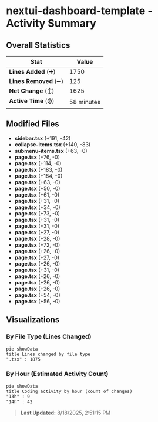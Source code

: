 # nextui-dashboard-template - Activity Summary 

## Overall Statistics

| Stat                   | Value                                                             |
| ---------------------- | ----------------------------------------------------------------- |
| **Lines Added** (➕)   | 1750                                          |
| **Lines Removed** (➖) | 125                                        |
| **Net Change** (↕)    | 1625                |
| **Active Time** (⌚)   | 58 minutes |


## Modified Files
- **sidebar.tsx** (+191, -42)
- **collapse-items.tsx** (+140, -83)
- **submenu-items.tsx** (+63, -0)
- **page.tsx** (+76, -0)
- **page.tsx** (+114, -0)
- **page.tsx** (+183, -0)
- **page.tsx** (+184, -0)
- **page.tsx** (+63, -0)
- **page.tsx** (+50, -0)
- **page.tsx** (+61, -0)
- **page.tsx** (+31, -0)
- **page.tsx** (+34, -0)
- **page.tsx** (+73, -0)
- **page.tsx** (+31, -0)
- **page.tsx** (+31, -0)
- **page.tsx** (+27, -0)
- **page.tsx** (+28, -0)
- **page.tsx** (+72, -0)
- **page.tsx** (+26, -0)
- **page.tsx** (+27, -0)
- **page.tsx** (+26, -0)
- **page.tsx** (+31, -0)
- **page.tsx** (+26, -0)
- **page.tsx** (+26, -0)
- **page.tsx** (+26, -0)
- **page.tsx** (+54, -0)
- **page.tsx** (+56, -0)

## Visualizations

### By File Type (Lines Changed)

```mermaid
pie showData
title Lines changed by file type
".tsx" : 1875
```

### By Hour (Estimated Activity Count)

```mermaid
pie showData
title Coding activity by hour (count of changes)
"13h" : 9
"14h" : 42
```


> **Last Updated:** 8/18/2025, 2:51:15 PM